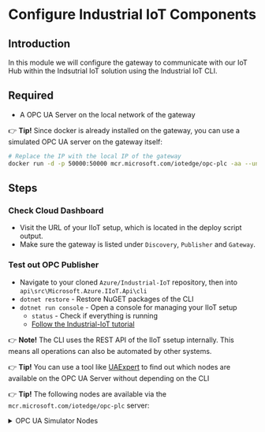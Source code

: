 # Configure Industrial IoT Components

## Introduction

In this module we will configure the gateway to communicate with our IoT Hub within the Indsutrial IoT solution using the Industrial IoT CLI.

## Required

* A OPC UA Server on the local network of the gateway

👉 **Tip!** Since docker is already installed on the gateway, you can use a simulated OPC UA server on the gateway itself:
  ```sh
  # Replace the IP with the local IP of the gateway
  docker run -d -p 50000:50000 mcr.microsoft.com/iotedge/opc-plc -aa --unsecuretransport --ph 192.168.0.100
  ```

## Steps

### Check Cloud Dashboard

* Visit the URL of your IIoT setup, which is located in the deploy script output.
* Make sure the gateway is listed under `Discovery`, `Publisher` and `Gateway`.

### Test out OPC Publisher

* Navigate to your cloned `Azure/Industrial-IoT` repository, then into `api\src\Microsoft.Azure.IIoT.Api\cli`
* `dotnet restore` - Restore NuGET packages of the CLI
* `dotnet run console` - Open a console for managing your IIoT setup
  * `status` - Check if everything is running
  * [Follow the Industrial-IoT tutorial](https://github.com/Azure/Industrial-IoT/blob/master/docs/tutorials/tut-use-cli.md#exercise-1)

👉 **Note!** The CLI uses the REST API of the IIoT ssetup internally. This means all operations can also be automated by other systems.

👉 **Tip!** You can use a tool like [UAExpert](https://www.unified-automation.com/de/produkte/entwicklerwerkzeuge/uaexpert.html) to find out which nodes are available on the OPC UA Server without depending on the CLI

👉 **Tip!** The following nodes are available via the `mcr.microsoft.com/iotedge/opc-plc` server:

  <details>
  <summary>OPC UA Simulator Nodes</summary>

    ```json
    {
      "Id": "nsu=http://microsoft.com/Opc/OpcPlc/;s=StepUp"
    },
    {
      "Id": "nsu=http://microsoft.com/Opc/OpcPlc/;s=SpikeData"
    },
    {
      "Id": "nsu=http://microsoft.com/Opc/OpcPlc/;s=DipData"
    },
    {
      "Id": "nsu=http://microsoft.com/Opc/OpcPlc/;s=AlternatingBoolean"
    },
    {
      "Id": "nsu=http://microsoft.com/Opc/OpcPlc/;s=RandomUnsignedInt32"
    },
    {
      "Id": "nsu=http://microsoft.com/Opc/OpcPlc/;s=PositiveTrendData"
    },
    {
      "Id": "nsu=http://microsoft.com/Opc/OpcPlc/;s=NegativeTrendData"
    }
    ```
  </details>
